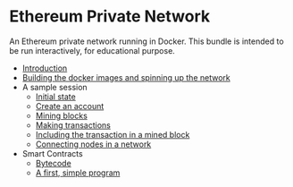 Ethereum Private Network
========================

An Ethereum private network running in Docker. This bundle is intended to be run interactively, for educational purpose.


* [Introduction](docs/introduction.md)
* [Building the docker images and spinning up the network](docs/run.md)
* A sample session
  * [Initial state](docs/initial.md)
  * [Create an account](docs/create-account.md) 
  * [Mining blocks](docs/mining-blocks.md)
  * [Making transactions](docs/making-transactions.md)
  * [Including the transaction in a mined block](docs/mining-transactions.md)
  * [Connecting nodes in a network](docs/connecting-nodes.md)
* Smart Contracts
  * [Bytecode](docs/bytecode.md)
  * [A first, simple program](docs/contract-1.md)

